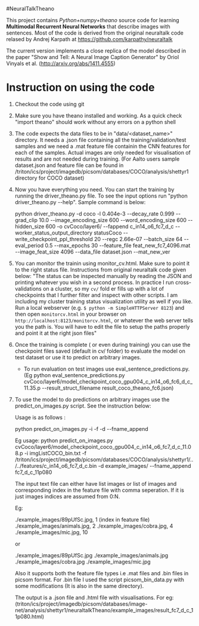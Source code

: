 #NeuralTalkTheano

This project contains *Python+numpy+theano* source code for learning **Multimodal Recurrent Neural Networks** that describe images with sentences.
Most of the code is derived from the original neuraltalk code relased by Andrej Karpath at https://github.com/karpathy/neuraltalk

The current version implements a close replica of the model described in the paper "Show and Tell: A Neural Image Caption Generator" by Oriol Vinyals et al. (http://arxiv.org/abs/1411.4555)

# Instruction on using the code

1. Checkout the code using git
2. Make sure you have theano installed and working. As a quick check "import theano" should work without any errors on a python shell
3. The code expects the data files to be in "data/<dataset_name>" directory. It needs a .json file containing all the training/validation/test samples and we need a .mat feature file containin the CNN features for each of the samples. Actual images are only needed for visualisation of results and are not needed during training. (For Aalto users sample dataset.json and feature file can be found in /triton/ics/project/imagedb/picsom/databases/COCO/analysis/shettyr1 directory for COCO dataset)
4. Now you have everything you need. You can start the training by running the driver_theano.py file. To see the input options run "python driver_theano.py --help". Sample command is below:
	
	python driver_theano.py -d coco -l 0.404e-3 --decay_rate 0.999 --grad_clip 10.0 --image_encoding_size 600 --word_encoding_size 600 --hidden_size 600 -o cvCoco/layer6/ --fappend c_in14_o6_fc7_d_c --worker_status_output_directory statusCoco --write_checkpoint_ppl_threshold 20 --regc 2.66e-07 --batch_size 64 --eval_period 0.5 --max_epochs 30 --feature_file feat_new_fc7_4096.mat --image_feat_size 4096 --data_file dataset.json --mat_new_ver 

5. You can monitor the trainin using monitor_cv.html. Make sure to point it to the right status file. Instructions from original neuraltalk code given below:
"The status can be inspected manually by reading the JSON and printing whatever you wish in a second process. In practice I run cross-validations on a cluster, so my `cv/` fold    er fills up with a lot of checkpoints that I further filter and inspect with other scripts. I am including my cluster training status visualization utility as well if you like. Run a local webserver (e.g.     `$ python -m SimpleHTTPServer 8123`) and then open `monitorcv.html` in your browser on `http://localhost:8123/monitorcv.html`, or whatever the web server tells you the path is. You will have to edit the     file to setup the paths properly and point it at the right json files"

6. Once the training is complete ( or even during training) you can use the checkpoint files saved (default in cv/ folder) to evaluate the model on test dataset or use it to predict on arbitrary images. 
	- To run evaluation on test images use eval_sentence_predictions.py. (Eg python eval_sentence_predictions.py cvCoco/layer6/model_checkpoint_coco_gpu004_c_in14_o6_fc6_d_c_11.35.p --result_struct_filename result_coco_theano_fc6.json)

7. To use the model to do predictions on arbitrary images use the predict_on_images.py script. See the instruction below:
	
	Usage is as follows : 
	
	python predict_on_images.py <checkpoint file name> -i <text file with list of images> -f <feature file> -d <output directory> --fname_append <String to append to output files>
	
	Eg usage: python predict_on_images.py cvCoco/layer6/model_checkpoint_coco_gpu004_c_in14_o6_fc7_d_c_11.08.p -i imgListCOCO_bin.txt -f /triton/ics/project/imagedb/picsom/databases/COCO/analysis/shettyr1/../../features/c_in14_o6_fc7_d_c.bin -d example_images/ --fname_append fc7_d_c_11p080
	
	The input text file can either have list images or list of images and corresponding index in the feature file with comma seperation. If it is just images indices are assumed from 0:N. 
	
	Eg: 
	
	./example_images/89pUfSc.jpg, 1 (index in feature file)
	./example_images/animals.jpg, 2
	./example_images/cobra.jpg, 4
	./example_images/mic.jpg, 10
	
	or 
	
	./example_images/89pUfSc.jpg
	./example_images/animals.jpg
	./example_images/cobra.jpg
	./example_images/mic.jpg
	
	Also it supports both the feature file types i.e .mat files and .bin files in picsom format. For .bin file I used the script picsom_bin_data.py with some modifications (It is also in the same directory).
	
	The output is a .json file and .html file with visualisations. For eg: (triton/ics/project/imagedb/picsom/databases/image-net/analysis/shettyr1/neuraltalkTheano/example_images/result_fc7_d_c_11p080.html)


